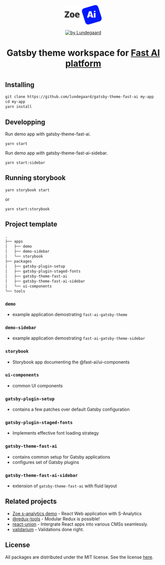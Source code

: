 <p align="center">
  <a href="https://zoe.lundegaard.ai">
    <img alt="Zoe.ai logo" src="zoe-ai-logo.svg" width="120" />
  </a>
</p>
<p align="center">
  <a href="https://lundegaard.eu">
    <img alt="by Lundegaard" src="by-Lundegaard.png" width="120" />
  </a>
</p>
<h1 align="center">Gatsby theme workspace for <a href="http://lundegaard.ai/" target="_blank">Fast AI platform</a></h1>

#

## Installing

```shell
git clone https://github.com/lundegaard/gatsby-theme-fast-ai my-app
cd my-app
yarn install
```

## Developping

Run demo app with gatsby-theme-fast-ai.

```shell
yarn start
```

Run demo app with gatsby-theme-fast-ai-sidebar.

```shell
yarn start:sidebar
```

## Running storybook

```shell
yarn storybook start
```

or

```shell
yarn start:storybook
```

## Project template

```text
.
├── apps
│   ├── demo
│   ├── demo-sidebar
│   └── storybook
├── packages
│   ├── gatsby-plugin-setup
│   ├── gatsby-plugin-staged-fonts
│   ├── gatsby-theme-fast-ai
│   ├── gatsby-theme-fast-ai-sidebar
│   └── ui-components
└── tools
```

### `demo`
* example application demostrating `fast-ai-gatsby-theme`

### `demo-sidebar`
* example application demostrating `fast-ai-gatsby-theme-sidebar`

### `storybook`
* Storybook app documenting the @fast-ai/ui-components

### `ui-components`
* common UI components

### `gatsby-plugin-setup`
* contains a few patches over default Gatsby configuration

### `gatsby-plugin-staged-fonts`
* Implements effective font loading strategy

### `gatsby-theme-fast-ai`
* contains common setup for Gatsby applications
* configures set of Gatsby plugins

### `gatsby-theme-fast-ai-sidebar`
* extension of `gatsby-theme-fast-ai` with fluid layout

## Related projects

- [Zoe s-analytics demo](https://github.com/lundegaard/fast-ai-zoe-demo) - React Web application with S-Analytics
- [@redux-tools](https://github.com/lundegaard/redux-tools) - Modular Redux is possible!
- [react-union](https://github.com/lundegaard/react-union) - Intergrate React apps into various CMSs seamlessly.
- [validarium](https://github.com/lundegaard/validarium) - Validations done right.

## License

All packages are distributed under the MIT license. See the license [here](https://github.com/lundegaard/gatsby-theme-fast-ai/blob/master/LICENSE).

